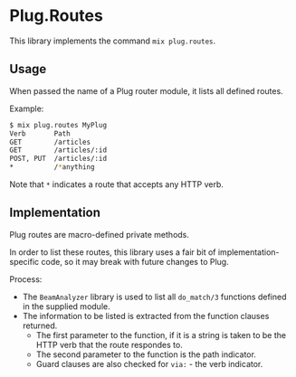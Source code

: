 # Plug.Routes

This library implements the command `mix plug.routes`.

## Usage

When passed the name of a Plug router module, it lists
all defined routes.

Example:
```sh
$ mix plug.routes MyPlug
Verb       Path
GET        /articles
GET        /articles/:id
POST, PUT  /articles/:id
*          /*anything
```

Note that `*` indicates a route that accepts any HTTP verb.

## Implementation

Plug routes are macro-defined private methods.

In order to list these routes, this library uses a fair bit of
implementation-specific code, so it may break with future changes to Plug.

Process:

* The `BeamAnalyzer` library is used to list all `do_match/3` functions defined in
the supplied module.
* The information to be listed is extracted from the function clauses returned.
  * The first parameter to the function, if it is a string is taken to be the HTTP
    verb that the route respondes to.
  * The second parameter to the function is the path indicator.
  * Guard clauses are also checked for `via:` - the verb indicator.
